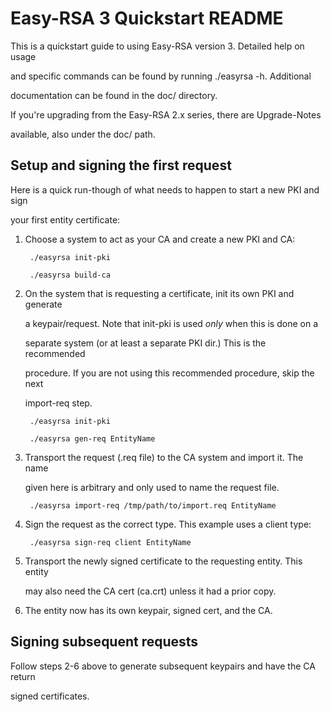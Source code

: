 Easy-RSA 3 Quickstart README
============================



This is a quickstart guide to using Easy-RSA version 3. Detailed help on usage

and specific commands can be found by running ./easyrsa -h.  Additional

documentation can be found in the doc/ directory.



If you're upgrading from the Easy-RSA 2.x series, there are Upgrade-Notes

available, also under the doc/ path.



Setup and signing the first request
-----------------------------------



Here is a quick run-though of what needs to happen to start a new PKI and sign

your first entity certificate:



1. Choose a system to act as your CA and create a new PKI and CA:



        ./easyrsa init-pki

        ./easyrsa build-ca



2. On the system that is requesting a certificate, init its own PKI and generate

   a keypair/request. Note that init-pki is used _only_ when this is done on a

   separate system (or at least a separate PKI dir.) This is the recommended

   procedure. If you are not using this recommended procedure, skip the next

   import-req step.



        ./easyrsa init-pki

        ./easyrsa gen-req EntityName



3. Transport the request (.req file) to the CA system and import it. The name

   given here is arbitrary and only used to name the request file.



        ./easyrsa import-req /tmp/path/to/import.req EntityName



4. Sign the request as the correct type. This example uses a client type:



        ./easyrsa sign-req client EntityName



5. Transport the newly signed certificate to the requesting entity. This entity

   may also need the CA cert (ca.crt) unless it had a prior copy.



6. The entity now has its own keypair, signed cert, and the CA.



Signing subsequent requests
---------------------------



Follow steps 2-6 above to generate subsequent keypairs and have the CA return

signed certificates.



